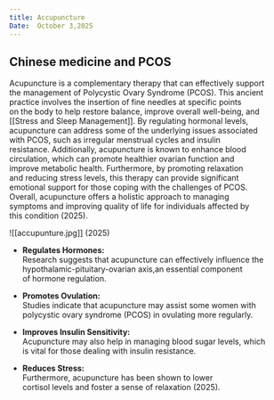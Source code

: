 ```yaml
---
title: Accupuncture
Date:  October 3,2025
---  
```


## Chinese medicine and PCOS

Acupuncture is a complementary therapy that can effectively support  
the management of Polycystic Ovary Syndrome (PCOS). This ancient  
practice involves the insertion of fine needles at specific points  
on the body to help restore balance, improve overall well-being, and  
[[Stress and Sleep Management]]. By regulating hormonal levels,  
acupuncture can address some of the underlying issues associated  
with PCOS, such as irregular menstrual cycles and insulin  
resistance. Additionally, acupuncture is known to enhance blood  
circulation, which can promote healthier ovarian function and  
improve metabolic health. Furthermore, by promoting relaxation  
and reducing stress levels, this therapy can provide significant  
emotional support for those coping with the challenges of PCOS.  
Overall, acupuncture offers a holistic approach to managing  
symptoms and improving quality of life for individuals affected by  
this condition (2025).  

![[accupunture.jpg]]
(2025)
  
  - **Regulates Hormones:**  
Research suggests that acupuncture can effectively influence the  
hypothalamic-pituitary-ovarian axis,an essential component  
of hormone regulation.  
  
  - **Promotes Ovulation:**  
Studies indicate that acupuncture may assist some women with  
polycystic ovary syndrome (PCOS) in ovulating more regularly.  
  
  - **Improves Insulin Sensitivity:**  
Acupuncture may also help in managing blood sugar levels, which  
is vital for those dealing with insulin resistance.  
  
  - **Reduces Stress:**  
Furthermore, acupuncture has been shown to lower  
cortisol levels and foster a sense of relaxation (2025).

